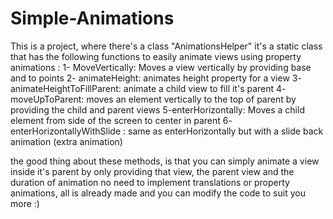 # Simple-Animations
This is a project, where there's a class "AnimationsHelper" it's a static class that has the following functions to easily animate views using property animations
:
1- MoveVertically:  Moves  a view vertically by providing base and to points
2- animateHeight: animates height property for a view
3- animateHeightToFillParent: animate a child view to fill it's parent
4- moveUpToParent: moves an element vertically to the top of parent by providing the child and parent views
5-enterHorizontally: Moves a child element from side of the screen to center in parent
6- enterHorizontallyWithSlide : same as enterHorizontally but with a slide back animation (extra animation)

the good thing about these methods, is that you can simply animate a view inside it's parent by only providing that view, the parent view and the duration of animation
no need to implement translations or property animations, all is already made and you can modify the code to suit you more :)

